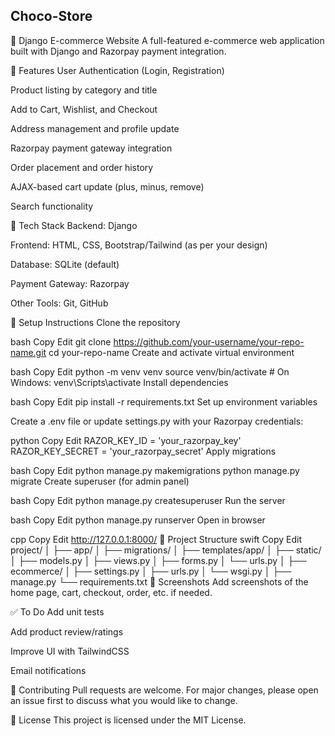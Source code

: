 Choco-Store
-----------
🛒 Django E-commerce Website
A full-featured e-commerce web application built with Django and Razorpay payment integration.

📌 Features
User Authentication (Login, Registration)

Product listing by category and title

Add to Cart, Wishlist, and Checkout

Address management and profile update

Razorpay payment gateway integration

Order placement and order history

AJAX-based cart update (plus, minus, remove)

Search functionality

🧰 Tech Stack
Backend: Django

Frontend: HTML, CSS, Bootstrap/Tailwind (as per your design)

Database: SQLite (default)

Payment Gateway: Razorpay

Other Tools: Git, GitHub

🚀 Setup Instructions
Clone the repository

bash
Copy
Edit
git clone https://github.com/your-username/your-repo-name.git
cd your-repo-name
Create and activate virtual environment

bash
Copy
Edit
python -m venv venv
source venv/bin/activate  # On Windows: venv\Scripts\activate
Install dependencies

bash
Copy
Edit
pip install -r requirements.txt
Set up environment variables

Create a .env file or update settings.py with your Razorpay credentials:

python
Copy
Edit
RAZOR_KEY_ID = 'your_razorpay_key'
RAZOR_KEY_SECRET = 'your_razorpay_secret'
Apply migrations

bash
Copy
Edit
python manage.py makemigrations
python manage.py migrate
Create superuser (for admin panel)

bash
Copy
Edit
python manage.py createsuperuser
Run the server

bash
Copy
Edit
python manage.py runserver
Open in browser

cpp
Copy
Edit
http://127.0.0.1:8000/
📁 Project Structure
swift
Copy
Edit
project/
│
├── app/
│   ├── migrations/
│   ├── templates/app/
│   ├── static/
│   ├── models.py
│   ├── views.py
│   ├── forms.py
│   └── urls.py
│
├── ecommerce/
│   ├── settings.py
│   ├── urls.py
│   └── wsgi.py
│
├── manage.py
└── requirements.txt
📸 Screenshots
Add screenshots of the home page, cart, checkout, order, etc. if needed.

✅ To Do
Add unit tests

Add product review/ratings

Improve UI with TailwindCSS

Email notifications

🤝 Contributing
Pull requests are welcome. For major changes, please open an issue first to discuss what you would like to change.

📄 License
This project is licensed under the MIT License.

